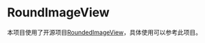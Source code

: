 # RoundImageView
本项目使用了开源项目[RoundedImageView][1]，具体使用可以参考此项目。

[1]: https://github.com/vinc3m1/RoundedImageView

